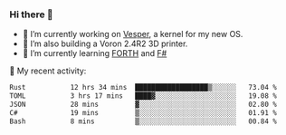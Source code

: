 ### Hi there 👋

<!--
**berkus/berkus** is a ✨ _special_ ✨ repository because its `README.md` (this file) appears on your GitHub profile.

Here are some ideas to get you started:

- 🔭 I’m currently working on ...
- 🌱 I’m currently learning ...
- 👯 I’m looking to collaborate on ...
- 🤔 I’m looking for help with ...
- 💬 Ask me about ...
- 📫 How to reach me: ...
- 😄 Pronouns: ...
- ⚡ Fun fact: ...
-->

- 🔭 I’m currently working on [Vesper](https://github.com/metta-systems/vesper), a kernel for my new OS.
- 🔭 I’m also building a Voron 2.4R2 3D printer.
- 🌱 I’m currently learning [FORTH](http://forth.com/starting-forth/) and [F#](https://fsharpforfunandprofit.com/)

💼 My recent activity:

<!--START_SECTION:waka-->

```txt
Rust           12 hrs 34 mins  ██████████████████▒░░░░░░   73.04 %
TOML           3 hrs 17 mins   ████▓░░░░░░░░░░░░░░░░░░░░   19.08 %
JSON           28 mins         ▓░░░░░░░░░░░░░░░░░░░░░░░░   02.80 %
C#             19 mins         ▒░░░░░░░░░░░░░░░░░░░░░░░░   01.91 %
Bash           8 mins          ▒░░░░░░░░░░░░░░░░░░░░░░░░   00.84 %
```

<!--END_SECTION:waka-->
